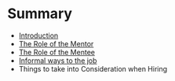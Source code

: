 # Summary

* [Introduction](README.md)
* [The Role of the Mentor](chapter1.md)
* [The Role of the Mentee](the_role_of_the_mentee.md)
* [Informal ways to the job](informal_ways_to_the_job.md)
* Things to take into Consideration when Hiring

